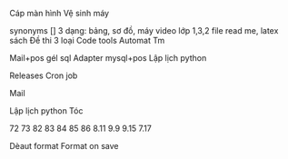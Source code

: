<!-- ASUS -->

Cáp màn hình
Vệ sinh máy

<!-- fbclid -->
<!-- Nhạc -->
<!-- Latex mẫu -->
<!-- Auto 123 host -->

<!-- !Html link map -->
<!-- !Tóc -->

<!-- 20232 -->

<!-- HHTQĐ -->

<!-- Tech -->

<!-- Mật mã -->

synonyms []
3 dạng: bảng, sơ đồ, máy
video lớp 1,3,2
file read me, latex
sách
Đề thi
3 loại
Code tools
Automat
Tm

<!-- Kho -->
<!-- !BT KHO -->

<!-- Design patern Python oop -->
<!-- Auto py -->

Mail+pos gél sql Adapter mysql+pos
Lập lịch python

<!-- !relase git python -->

<!-- GitHub Action -->

Releases
Cron job

Mail

Lập lịch python
Tóc

<!-- !vscode -->

72 73 82 83 84 85 86 8.11 9.9 9.15 7.17

Dèaut format
Format on save
